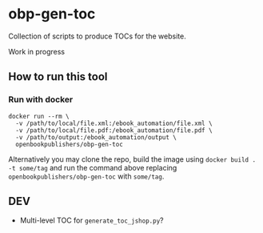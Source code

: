 # obp-gen-toc
Collection of scripts to produce TOCs for the website.

Work in progress

## How to run this tool
### Run with docker

```
docker run --rm \
  -v /path/to/local/file.xml:/ebook_automation/file.xml \
  -v /path/to/local/file.pdf:/ebook_automation/file.pdf \
  -v /path/to/output:/ebook_automation/output \
  openbookpublishers/obp-gen-toc
```

Alternatively you may clone the repo, build the image using `docker build . -t some/tag` and run the command above replacing `openbookpublishers/obp-gen-toc` with `some/tag`.

## DEV
 -  Multi-level TOC for `generate_toc_jshop.py`?